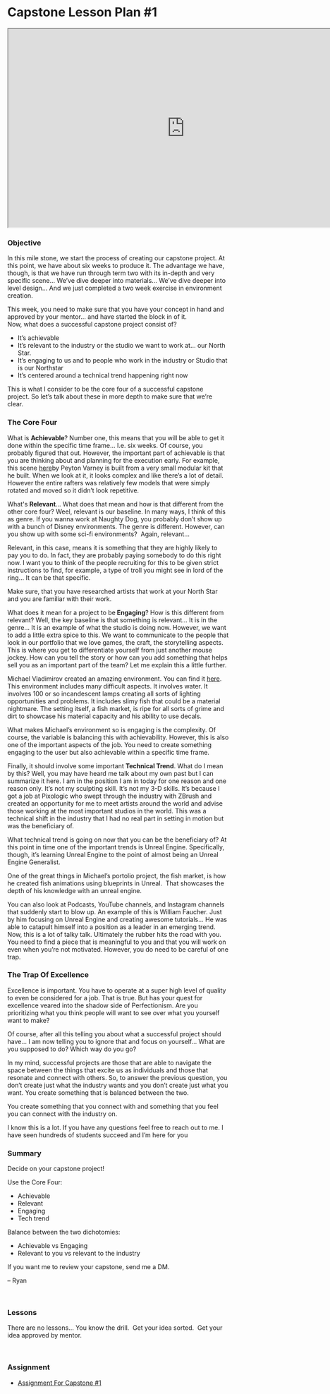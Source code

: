# Capstone Lesson Plan #1

<p><iframe title="YouTube video player" src="https://www.youtube.com/embed/X6-btCXILmg?rel=0" width="800" height="450" allowfullscreen="allowfullscreen" allow="accelerometer; autoplay; clipboard-write; encrypted-media; gyroscope; picture-in-picture"></iframe></p>
<h3>Objective</h3>
<p>In this mile stone, we start the process of creating our capstone project. At this point, we have about six weeks to produce it. The advantage we have, though, is that we have run through term two with its in-depth and very specific scene… We’ve dive deeper into materials… We’ve dive deeper into level design… And we just completed a two week exercise in environment creation.</p>
<p>This week, you need to make sure that you have your concept in hand and approved by your mentor… and have started the block in of it.<br>Now, what does a successful capstone project consist of?</p>
<ul>
<li>It’s achievable</li>
<li>It’s relevant to the industry or the studio we want to work at… our North Star.</li>
<li>It’s engaging to us and to people who work in the industry or Studio that is our Northstar</li>
<li>It’s centered around a technical trend happening right now</li>
</ul>
<p>This is what I consider to be the core four of a successful capstone project.&nbsp;So let’s talk about these in more depth to make sure that we’re clear.</p>
<h3>The Core Four</h3>
<p>What is <strong>Achievable</strong>? Number one, this means that you will be able to get it done within the specific time frame… I.e. six weeks. Of course, you probably figured that out. However, the important part of achievable is that you are thinking about and planning for the execution early. For example, this scene <a class="inline_disabled" href="https://www.artstation.com/artwork/gBmAe" target="_blank">here</a>by Peyton Varney is built from a very small modular kit that he built. When we look at it, it looks complex and like there’s a lot of detail. However the entire rafters was relatively few models that were simply rotated and moved so it didn’t look repetitive.</p>
<p>What's <strong>Relevant</strong>… What does that mean and how is that different from the other core four? Weel, relevant is our baseline. In many ways, I think of this as genre. If you wanna work at Naughty Dog, you probably don’t show up with a bunch of Disney environments. The genre is different. However, can you show up with some sci-fi environments?&nbsp; Again, relevant…</p>
<p>Relevant, in this case, means it is something that they are highly likely to pay you to do. In fact, they are probably paying somebody to do this right now. I want you to think of the people recruiting for this to be given strict instructions to find, for example, a type of troll you might see in lord of the ring… It can be that specific.</p>
<p>Make sure, that you have researched artists that work at your North Star and you are familiar with their work.</p>
<p>What does it mean for a project to be<strong> Engaging</strong>? How is this different from relevant? Well, the key baseline is that something is relevant… It is in the genre… It is an example of what the studio is doing now. However, we want to add a little extra spice to this. We want to communicate to the people that look in our portfolio that we love games, the craft, the storytelling aspects. This is where you get to differentiate yourself from just another mouse jockey. How can you tell the story or how can you add something that helps sell you as an important part of the team? Let me explain this a little further.</p>
<p>Michael Vladimirov created an amazing environment. You can find it <a class="inline_disabled" href="https://www.artstation.com/artwork/qQb3vP" target="_blank">here</a>. This environment includes many difficult aspects. It involves water. It involves 100 or so incandescent lamps creating all sorts of lighting opportunities and problems. It includes slimy fish that could be a material nightmare. The setting itself, a fish market, is ripe for all sorts of grime and dirt to showcase his material capacity and his ability to use decals.</p>
<p>What makes Michael’s environment so is engaging is the complexity. Of course, the variable is balancing this with achievability. However, this is also one of the important aspects of the job. You need to create something engaging to the user but also achievable within a specific time frame.</p>
<p>Finally, it should involve some important <strong>Technical Trend</strong>. What do I mean by this? Well, you may have heard me talk about my own past but I can summarize it here. I am in the position I am in today for one reason and one reason only. It’s not my sculpting skill. It’s not my 3-D skills. It’s because I got a job at Pixologic who swept through the industry with ZBrush and created an opportunity for me to meet artists around the world and advise those working at the most important studios in the world. This was a technical shift in the industry that I had no real part in setting in motion but was the beneficiary of.</p>
<p>What technical trend is going on now that you can be the beneficiary of? At this point in time one of the important trends is Unreal Engine. Specifically, though, it’s learning Unreal Engine to the point of almost being an Unreal Engine Generalist.</p>
<p>One of the great things in Michael’s portolio project, the fish market, is how he created fish animations using blueprints in Unreal.&nbsp; That showcases the depth of his knowledge with an unreal engine.</p>
<p>You can also look at Podcasts, YouTube channels, and Instagram channels that suddenly start to blow up. An example of this is William Faucher. Just by him focusing on Unreal Engine and creating awesome tutorials… He was able to catapult himself into a position as a leader in an emerging trend.<br>Now, this is a lot of talky talk. Ultimately the rubber hits the road with you. You need to find a piece that is meaningful to you and that you will work on even when you’re not motivated. However, you do need to be careful of one trap.</p>
<h3>The Trap Of Excellence</h3>
<p>Excellence is important. You have to operate at a super high level of quality to even be considered for a job. That is true. But has your quest for excellence veared into the shadow side of Perfectionism. Are you prioritizing what you think people will want to see over what you yourself want to make?</p>
<p>Of course, after all this telling you about what a successful project should have… I am now telling you to ignore that and focus on yourself… What are you supposed to do? Which way do you go?</p>
<p>In my mind, successful projects are those that are able to navigate the space between the things that excite us as individuals and those that resonate and connect with others. So, to answer the previous question, you don’t create just what the industry wants and you don’t create just what you want. You create something that is balanced between the two.</p>
<p>You create something that you connect with and something that you feel you can connect with the industry on.</p>
<p>I know this is a lot. If you have any questions feel free to reach out to me. I have seen hundreds of students succeed and I’m here for you</p>
<h3>Summary</h3>
<p>Decide on your capstone project!</p>
<p>Use the Core Four:</p>
<ul>
<li>Achievable</li>
<li>Relevant</li>
<li>Engaging</li>
<li>Tech trend</li>
</ul>
<p>Balance between the two dichotomies:</p>
<ul>
<li>Achievable vs Engaging</li>
<li>Relevant to you vs relevant to the industry</li>
</ul>
<p>If you want me to review your capstone, send me a DM.</p>
<p>– Ryan</p>
<p>&nbsp;</p>
<h3>Lessons</h3>
<p>There are no lessons... You know the drill.&nbsp; Get your idea sorted.&nbsp; Get your idea approved by mentor.</p>
<p>&nbsp;</p>
<p><a title="Using the Foliage Tool" href="https://vertexschool.instructure.com/courses/257/pages/using-the-foliage-tool" data-api-endpoint="https://vertexschool.instructure.com/api/v1/courses/257/pages/using-the-foliage-tool" data-api-returntype="Page"></a></p>
<h3><span>Assignment</span></h3>
<ul>
<li><a title="Assignment 6: Capstone Idea &amp; Block In" href="https://vertexschool.instructure.com/courses/266/assignments/2372" data-api-endpoint="https://vertexschool.instructure.com/api/v1/courses/266/assignments/2372" data-api-returntype="Assignment">Assignment For Capstone #1</a></li>
</ul>
<p>&nbsp;</p>